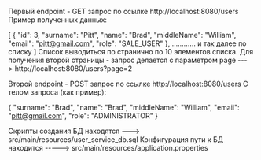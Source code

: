 Первый endpoint - GET запрос по ссылке http://localhost:8080/users
Пример полученных данных: 

[
  {
    "id": 3,
    "surname": "Pitt",
    "name": "Brad",
    "middleName": "William",
    "email": "pitt@gmail.com",
    "role": "SALE_USER"
  },
............ и так далее по списку
]
Список выводиться по странично по 10 элементов списка. Для получения второй страницы - запрос делается с параметром page ---> http://localhost:8080/users?page=2

Второй endpoint - POST запрос по ссылке http://localhost:8080/users С телом запроса (как пример): 

{
"surname": "Brad",
"name": "Brad",
"middleName": "William",
"email": "pitt@gmail.com",
"role": "ADMINISTRATOR"
}

Скрипты создания БД находятся ---> src/main/resources/user_service_db.sql 
Конфигурация пути к БД находится -----> src/main/resources/application.properties
